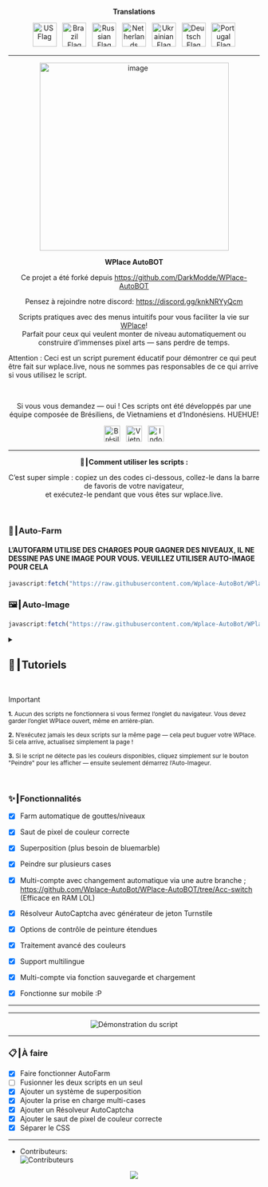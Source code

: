<p align="center"><strong>Translations</strong></p>
<p align="center">
    <a href="../README.md"><img src="https://flagcdn.com/256x192/us.png" width="48" alt="US Flag"></a>
  &nbsp;
    <a href="ES.md"><img src="https://flagcdn.com/256x192/br.png" width="48" alt="Brazil Flag"></a>
  &nbsp;
    <a href="RU.md"><img src="https://flagcdn.com/256x192/ru.png" width="48" alt="Russian Flag"></a>
  &nbsp;
    <a href="NL.md"><img src="https://flagcdn.com/256x192/nl.png" width="48" alt="Netherlands Flag"></a>
  &nbsp;
    <a href="UK.md"><img src="https://flagcdn.com/256x192/ua.png" width="48" alt="Ukrainian Flag"></a>
  &nbsp;
    <a href="DE.md"><img src="https://flagcdn.com/256x192/de.png" width="48" alt="Deutsch Flag"></a>
  &nbsp;
    <a href="PT.md"><img src="https://flagcdn.com/256x192/pt.png" width="48" alt="Portugal Flag"></a>
</p>

---

<p align="center">
  <img width="379" height="376" alt="image" src="https://github.com/user-attachments/assets/c14ef2b5-e104-4526-9b17-23cb2abc9efe" />
</p>

<p align="center"><strong>WPlace AutoBOT</strong></p>
<p align="center">
Ce projet a été forké depuis <a href="https://github.com/DarkModde/WPlace-AutoBOT" target="_blank">https://github.com/DarkModde/WPlace-AutoBOT</a>
</p>
<p align="center">
  Pensez à rejoindre notre discord: <a href="https://discord.gg/knkNRYyQcm" target="_blank">https://discord.gg/knkNRYyQcm</a>
</p>
<p align="center">
  Scripts pratiques avec des menus intuitifs pour vous faciliter la vie sur <a href="https://wplace.live" target="_blank">WPlace</a>!<br>
  Parfait pour ceux qui veulent monter de niveau automatiquement ou construire d’immenses pixel arts — sans perdre de temps.
  
  Attention : Ceci est un script purement éducatif pour démontrer ce qui peut être fait sur wplace.live, nous ne sommes pas responsables de ce qui arrive si vous utilisez le script.
</p>

<br>

<p align="center">
  Si vous vous demandez — oui ! Ces scripts ont été développés par une équipe composée de Brésiliens, de Vietnamiens et d’Indonésiens. HUEHUE!</strong></sub>
  <p align="center">
  <img src="https://cdn.jsdelivr.net/gh/hjnilsson/country-flags/svg/br.svg" alt="Brésil" width="32"/>
  &nbsp;
  <img src="https://cdn.jsdelivr.net/gh/hjnilsson/country-flags/svg/vn.svg" alt="Vietnam" width="32"/>
  &nbsp;
  <img src="https://cdn.jsdelivr.net/gh/hjnilsson/country-flags/svg/id.svg" alt="Indonésie" width="32"/>
</p>
</p>

---

<p align="center"><strong>🚀┃Comment utiliser les scripts :</strong></p>

<p align="center">
  C’est super simple : copiez un des codes ci-dessous, collez-le dans la barre de favoris de votre navigateur,<br>
  et exécutez-le pendant que vous êtes sur wplace.live.
</p>

<br>

### 🎯┃Auto-Farm
#### L’AUTOFARM UTILISE DES CHARGES POUR GAGNER DES NIVEAUX, IL NE DESSINE PAS UNE IMAGE POUR VOUS. VEUILLEZ UTILISER AUTO-IMAGE POUR CELA
```js
javascript:fetch("https://raw.githubusercontent.com/Wplace-AutoBot/WPlace-AutoBOT/refs/heads/main/Auto-Farm.js").then(t=>t.text()).then(eval);
```

### 🖼️┃Auto-Image

```js
javascript:fetch("https://raw.githubusercontent.com/Wplace-AutoBot/WPlace-AutoBOT/refs/heads/main/Auto-Image.js").then(t=>t.text()).then(eval);
```

<details>
  <summary><h2>📖┃Tutoriels</h2></summary>

---

![Partie 1](https://i.imgur.com/XejdRSn.png)

---

![Partie 2](https://i.imgur.com/u9Zikqo.png)

---

![Partie 3](https://i.imgur.com/cjBi6oz.png)

</details>


<br>

> [!IMPORTANT]
> <p><sub><strong>1.</strong> Aucun des scripts ne fonctionnera si vous fermez l’onglet du navigateur. Vous devez garder l’onglet WPlace ouvert, même en arrière-plan.</sub></p>
> <p><sub><strong>2.</strong> N’exécutez jamais les deux scripts sur la même page — cela peut buguer votre WPlace. Si cela arrive, actualisez simplement la page !</sub></p>
> <p><sub><strong>3.</strong> Si le script ne détecte pas les couleurs disponibles, cliquez simplement sur le bouton "Peindre" pour les afficher — ensuite seulement démarrez l’Auto-Imageur.</sub></p>

<br>

### ✨┃Fonctionnalités

- [x] Farm automatique de gouttes/niveaux
- [x] Saut de pixel de couleur correcte
- [x] Superposition (plus besoin de bluemarble)
- [x] Peindre sur plusieurs cases
- [x] Multi-compte avec changement automatique via une autre branche ; https://github.com/Wplace-AutoBot/WPlace-AutoBOT/tree/Acc-switch (Efficace en RAM LOL)
- [x] Résolveur AutoCaptcha avec générateur de jeton Turnstile
- [x] Options de contrôle de peinture étendues
- [x] Traitement avancé des couleurs
- [x] Support multilingue
- [x] Multi-compte via fonction sauvegarde et chargement
- [x] Fonctionne sur mobile :P


---


---

<p align="center">
  <img src="https://i.imgur.com/5QYvb4w.png" alt="Démonstration du script"/>
</p>

---

### 📋┃À faire

- [x] Faire fonctionner AutoFarm
- [ ] Fusionner les deux scripts en un seul
- [x] Ajouter un système de superposition
- [x] Ajouter la prise en charge multi-cases
- [x] Ajouter un Résolveur AutoCaptcha
- [x] Ajouter le saut de pixel de couleur correcte
- [x] Séparer le CSS

---

- Contributeurs:  
  <img src="https://contrib.rocks/image?repo=Wplace-AutoBot/WPlace-AutoBOT" alt="Contributeurs" />


<p align="center">
  <a href="#"><img src="https://komarev.com/ghpvc/?username=WPlace-AutoBOT&style=for-the-badge&label=Vues:&color=gray"/></a>
</p>
